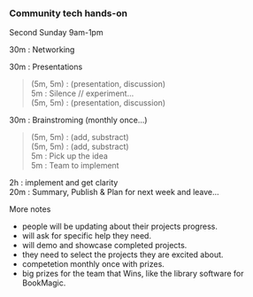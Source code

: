 ### Community tech hands-on  

Second Sunday 9am-1pm  
  
30m : Networking  
  
30m : Presentations  
> (5m, 5m) : (presentation, discussion)  
>  5m : Silence // experiment...  
> (5m, 5m) : (presentation, discussion)  
  
30m : Brainstroming (monthly once...)  
> (5m, 5m) : (add, substract)  
> (5m, 5m) : (add, substract)  
>  5m      : Pick up the idea  
>  5m      : Team to implement  
  
2h  : implement and get clarity  
20m : Summary, Publish & Plan for next week and leave...  

More notes
+ people will be updating about their projects progress.
+ will ask for specific help they need.
+ will demo and showcase completed projects.
+ they need to select the projects they are excited about.
+ competetion monthly once with prizes.
+ big prizes for the team that Wins, like the library software for BookMagic.
